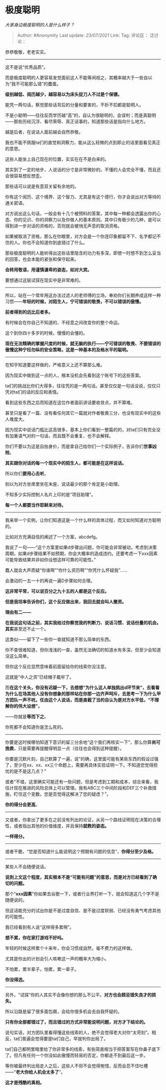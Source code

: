 # 极度聪明
*大家身边极度聪明的人是什么样子？*

> Author: #Anonymity
> Last update: *23/07/2021*
> Link:
> Tag:
> 评论区：
> 泛讨论：

恭恭敬敬，老老实实。

---

这不是说“优秀品质”。

而是极度聪明的人更容易发觉面前这人不能等闲视之，其概率越大于一些自以为“我不可能那么错”的蠢蛋。

**级别越低、阅历越少，越容易以为床头捉刀人不过是个保镖。**

能凭一两句话，察觉那些话背后的分量和要害的，不折不扣都是聪明人。

不是小聪明——往往反而学历越“高”的，自认为很聪明的，会误判；而是真聪明——那些历经沉浮、看尽荣辱、真正话事的，知道那些话是指向什么地方。

越是后者，在说话人面前越会自然恭敬。

我也不能不佩服ta们的直觉和洞察力，能从这么轻微的点到即止的话里面看见真正的意思。

这些人能坐上自己现在的位置，实实在在不是白来的。

其实到了一定的地步，人说话的分寸是非常微妙的。不懂的人会完全不懂，而且还会很容易想反想歪。

那些话可以说是有意双关留有余地的。

你有这个阅历、这个境界、这个智力、尤其是有这个德行，你才会说出对方等待的通关密语。

对方说出这么句话，一般会有十几个被预料的答案，其中每一种都会透露出你的心态、你的见识、你的洞察力以及你做人的基本原则。其中只有极少的几种，是可以得到进一步对话的资格的，否则就会被悄无声息的取消资格。

如果被取消了资格，那么在你眼里，对方会是一个你连印象都留不下、名字都记不住的人。你也不会知道你到底错过了什么。

那些极度聪明的人能听得出这些话里隐含的功力有多深，即使一时想不到怎么妥当的回答，也会本能的紧张和保守起来。

**会转用敬语，用谨慎谦卑的姿态，如对大宾。**

要想通过这层试探在现实中是非常难的。

---

所以，站在一个常年用这办法过滤人的老师傅的立场，奉劝你们长期养成这样一种习惯——**年轻的时候，对陌生人，宁可错误的敬畏，不可以错误的傲慢。**

**前者得到的远比后者多。**

有时候会在你自己不知道的、不经意之间改变你的整个命运。

这个到你四十多岁的时候，慢慢的会懂的。

**现在无法精确的掌握尺度的时候，就无脑的执行——宁可错误的敬畏、不要错误的傲慢这种宁枉勿纵的安全策略，这是一种基本的及格水平的聪明。**

---

在知乎知道要这样做的，严格意义上还不算那么难。

因为现实中做到这一点的人，根本没机会先看到这个账号下的这些答案。

ta们的挑战比你们大得多，往往凭的是一两句话。甚至仅仅是一句话没说，仅仅只凭对ta们的话的反应和表情。

看到这些东西之后而知道在这位作者面前讲话要收敛点，并不算难。

甚至只是看了一篇、没有看任何其它一篇就对作者敬畏三分，也没有现实中的这些人难度大。

因为现实中说话门槛比这高很多，基本上你们看到一整篇的的，对ta们只有完全没有加重语气对的一句话，而且既不会重复、也不会解释。

你们不要以为这是自抬身价，而是拿自己给你们一个实际例子，告诉你们**世事凶险**。

**其实跟你对话的每一个现实中的陌生人，都可能是在这样说话。**

所以你们**要用心去听**。

别以为对方坐席里坐在末座、说话最少的那个肯定是小助理。

不知多少实际控制人名片上印的是“项目助理”。

**每一个人都要当作耶稣来对待。**

---

我来举一个实例，让你们知道这是一个什么样的具体过程，而又如何知道对方聪明的。

比如对方充满自信的阐述了一个方案，abcdefg。

我说了一句——“这个方案里如果d步骤出问题，你可能会非常被动，考虑到决策周期，如果d步骤结果不如预期，你会大概率的造成违约。还要考虑一下xxx因素可能导致结果并非如你设想这样可靠的可能性。”

蠢人就会大声质疑“你谁啊”“你什么资历啊”“你凭什么怀疑我”……

会激动的一五一十的再说一遍D步骤如何合理。

**这非常平常，可以说百分之九十五的人都是这个反应。**

**但是我坦率告诉你们，这个反应做出来，我回去就会叫人撤资。**

**理由有二——**

**在我说这句话之前，其实我给过你察觉我的判断力、说话习惯、说话份量的机会。其实**甚至还不止一个。

这类似——留下了一些你一查就知道不那么简单的东西。

你不查很难知道，但你浅浅的一查，虽然无法确切的知道水有多深，但至少会知道没这么简单。

但你这个反应显然意味着前面留给你的线索你没注意。

这就是“中人之资”已经帽子戴牢了。

而**在这个关头，你没有迟疑一下，去想想“为什么这人单独挑出d环节来”，去看看为什么在场其他人没有你想象的那样站在你那一边齐声呵斥，去思考一下为什么甲方团队一声不吭，任由这个人说话，而是直截了当的自认为是对方水平低，“不理解你的伟大设想”，**

——你就是**等而下之**。

你死都不会知道你是怎么死的。

---

你要是这时候哪怕知道下意识的留三分余地“这个我们再核实一下”，那么你算**尚可挽救**，只是需要再提醒得明显一点（往往也会得到这种提醒）。

你要是沉默片刻，自己默算了一遍，说“的确，这里面可能有某些东西的假设过强了，至少在xx、xx、xx三个命题上，需要再具体实验证明一下。不知道您觉得担忧的是不是这几点？”

或者“不错，这里确实可能还有一些问题，但是考虑到工期和成本，综合来看，我估计现在推进的风险总体上可以管理。我有ABC三个中间阶段和DEF三个补救措施，盯住这个变数。您是否觉得这解决了您的疑虑？”。

**你的得分会更高**。

---

又或者，你拿出了更多在之前没有列出的论证，从另一个路线证明现在决策的合理性，或者指出其他的价值维度，并且保持**就教的姿态。**

**一样得分。**

---

或者干脆，“您是否知道什么能说明这个预期有问题的信息”，**你得分至少及格。**

---

某些人不会随便说话。

**说到上文这个程度，其实根本不是“可能有问题”的意思，而是对方已经看到了确切的问题。**

那个“**xxx因素**”你如果去谷歌一下，或者行业界打听一下，就会知道这几个字不是随便说的。

但这话能充分的试出你是不是过度自信、是不是过度软弱、已经没有勇气考虑其他的可能性。

我已经看到有人说“这样得多累啊”。

**想不累，你在家打游戏不好吗。**

年轻的时候这样累个十来年，你会习惯成自然，毫不费力的这样做。

尤其是你出的计划会引人咳嗽这一声的概率大为缩小。

不怕累，累半辈子。怕累，累一辈子。

**你没得选。**

---

另外，“试探”你的人其实不会像你想的那么不公平。**对方也会顾忌错失良才的损失。**

所以沿路是留了很多面包屑，会给你很多机会去自我怀疑的。

**只有你全部都错过了，而且错过的方式非常能说明问题，对方才下结论的。**

说句实话，对方团队里看得懂这些线索的人，绝不会觉得老大对你“太苛刻”。相反，ta们普遍会觉得要是ta们自己，早就判你出局了。

ta们自己都明里暗里给了你非常多的线索，有些简直相当于把答案写在你鼻子底下了。但凡有任何一个你没如此傲慢而轻易的否定，你都走不到最后这一步。

等你被最终判出局走人之后，这些人不但不会觉得惋惜，反而会忍不住吐槽——“**老大你给人机会太多了**”。

**这才是残酷的真相。**
